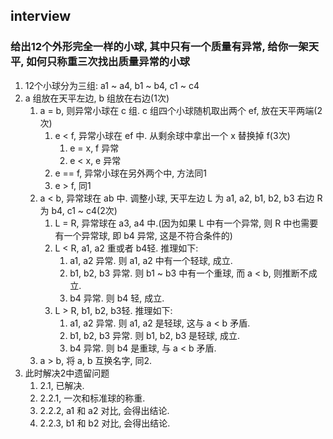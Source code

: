 ## interview
### 给出12个外形完全一样的小球, 其中只有一个质量有异常, 给你一架天平, 如何只称重三次找出质量异常的小球
1. 12个小球分为三组: a1 ~ a4, b1 ~ b4, c1 ~ c4
2. a 组放在天平左边, b 组放在右边(1次)
   1. a = b, 则异常小球在 c 组. c 组四个小球随机取出两个 ef, 放在天平两端(2次)
      1. e < f, 异常小球在 ef 中. 从剩余球中拿出一个 x 替换掉 f(3次)
         1. e = x, f 异常
         2. e < x, e 异常
      2. e == f, 异常小球在另外两个中, 方法同1
      3. e > f, 同1
   2. a < b, 异常球在 ab 中. 调整小球, 天平左边 L 为 a1, a2, b1, b2, b3 右边 R 为 b4, c1 ~ c4(2次)
      1. L = R, 异常球在 a3, a4 中.(因为如果 L 中有一个异常, 则 R 中也需要有一个异常球, 即 b4 异常, 这是不符合条件的)
      2. L < R, a1, a2 重或者 b4轻. 推理如下:
         1. a1, a2 异常. 则 a1, a2 中有一个轻球, 成立.
         2. b1, b2, b3 异常. 则 b1 ~ b3 中有一个重球, 而 a < b, 则推断不成立.
         3. b4 异常. 则 b4 轻, 成立.
      3. L > R, b1, b2, b3轻. 推理如下:
         1. a1, a2 异常. 则 a1, a2 是轻球, 这与 a < b 矛盾.
         2. b1, b2, b3 异常. 则 b1, b2, b3 是轻球, 成立.
         3. b4 异常. 则 b4 是重球, 与 a < b 矛盾.
   3. a > b, 将 a, b 互换名字, 同2.
3. 此时解决2中遗留问题
   1. 2.1, 已解决.
   2. 2.2.1, 一次和标准球的称重.
   3. 2.2.2, a1 和 a2 对比, 会得出结论.
   4. 2.2.3, b1 和 b2 对比, 会得出结论.

### 